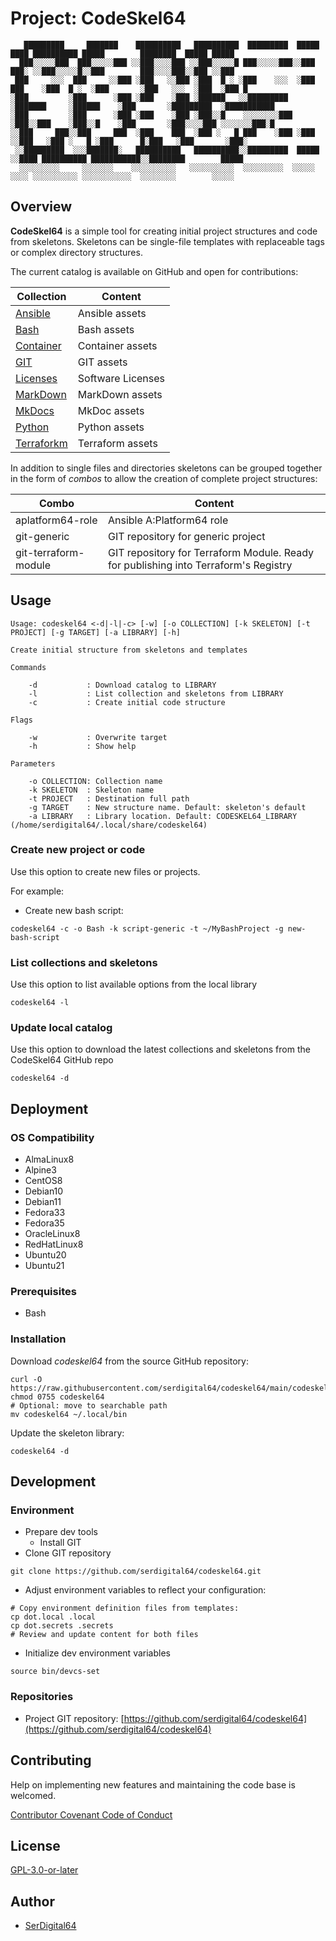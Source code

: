 # Project: CodeSkel64

```text
   █████████     ███████    ██████████   ██████████  █████████  █████   ████ ██████████ █████        ████████  █████ █████
  ███░░░░░███  ███░░░░░███ ░░███░░░░███ ░░███░░░░░█ ███░░░░░███░░███   ███░ ░░███░░░░░█░░███        ███░░░░███░░███ ░░███
 ███     ░░░  ███     ░░███ ░███   ░░███ ░███  █ ░ ░███    ░░░  ░███  ███    ░███  █ ░  ░███       ░███   ░░░  ░███  ░███ █
░███         ░███      ░███ ░███    ░███ ░██████   ░░█████████  ░███████     ░██████    ░███       ░█████████  ░███████████
░███         ░███      ░███ ░███    ░███ ░███░░█    ░░░░░░░░███ ░███░░███    ░███░░█    ░███       ░███░░░░███ ░░░░░░░███░█
░░███     ███░░███     ███  ░███    ███  ░███ ░   █ ███    ░███ ░███ ░░███   ░███ ░   █ ░███      █░███   ░███       ░███░
 ░░█████████  ░░░███████░   ██████████   ██████████░░█████████  █████ ░░████ ██████████ ███████████░░████████        █████
  ░░░░░░░░░     ░░░░░░░    ░░░░░░░░░░   ░░░░░░░░░░  ░░░░░░░░░  ░░░░░   ░░░░ ░░░░░░░░░░ ░░░░░░░░░░░  ░░░░░░░░        ░░░░░
```

## Overview

**CodeSkel64** is a simple tool for creating initial project structures and code from skeletons.
Skeletons can be single-file templates with replaceable tags or complex directory structures.

The current catalog is available on GitHub and open for contributions:

| Collection                          | Content           |
| ----------------------------------- | ----------------- |
| [Ansible](src/catalog/Ansible)      | Ansible assets    |
| [Bash](src/catalog/Bash)            | Bash assets       |
| [Container](src/catalog/Container)  | Container assets  |
| [GIT](src/catalog/GIT)              | GIT assets        |
| [Licenses](src/catalog/Licenses)    | Software Licenses |
| [MarkDown](src/catalog/MarkDown)    | MarkDown assets   |
| [MkDocs](src/catalog/MkDocs)        | MkDoc assets      |
| [Python](src/catalog/Python)        | Python assets     |
| [Terraforkm](src/catalog/Terraform) | Terraform assets  |

In addition to single files and directories skeletons can be grouped together in the form of _combos_ to allow the creation of complete project structures:

| Combo                | Content                                                                             |
| -------------------- | ----------------------------------------------------------------------------------- |
| aplatform64-role     | Ansible A:Platform64 role                                                           |
| git-generic          | GIT repository for generic project                                                  |
| git-terraform-module | GIT repository for Terraform Module. Ready for publishing into Terraform's Registry |

## Usage

```text
Usage: codeskel64 <-d|-l|-c> [-w] [-o COLLECTION] [-k SKELETON] [-t PROJECT] [-g TARGET] [-a LIBRARY] [-h]

Create initial structure from skeletons and templates

Commands

    -d           : Download catalog to LIBRARY
    -l           : List collection and skeletons from LIBRARY
    -c           : Create initial code structure

Flags

    -w           : Overwrite target
    -h           : Show help

Parameters

    -o COLLECTION: Collection name
    -k SKELETON  : Skeleton name
    -t PROJECT   : Destination full path
    -g TARGET    : New structure name. Default: skeleton's default
    -a LIBRARY   : Library location. Default: CODESKEL64_LIBRARY (/home/serdigital64/.local/share/codeskel64)
```

### Create new project or code

Use this option to create new files or projects.

For example:

- Create new bash script:

```shell
codeskel64 -c -o Bash -k script-generic -t ~/MyBashProject -g new-bash-script
```

### List collections and skeletons

Use this option to list available options from the local library

```shell
codeskel64 -l
```

### Update local catalog

Use this option to download the latest collections and skeletons from the CodeSkel64 GitHub repo

```shell
codeskel64 -d
```

## Deployment

### OS Compatibility

- AlmaLinux8
- Alpine3
- CentOS8
- Debian10
- Debian11
- Fedora33
- Fedora35
- OracleLinux8
- RedHatLinux8
- Ubuntu20
- Ubuntu21

### Prerequisites

- Bash

### Installation

Download _codeskel64_ from the source GitHub repository:

```shell
curl -O https://raw.githubusercontent.com/serdigital64/codeskel64/main/codeskel64
chmod 0755 codeskel64
# Optional: move to searchable path
mv codeskel64 ~/.local/bin
```

Update the skeleton library:

```shell
codeskel64 -d
```

## Development

### Environment

- Prepare dev tools
  - Install GIT
- Clone GIT repository

```shell
git clone https://github.com/serdigital64/codeskel64.git
```

- Adjust environment variables to reflect your configuration:

```shell
# Copy environment definition files from templates:
cp dot.local .local
cp dot.secrets .secrets
# Review and update content for both files
```

- Initialize dev environment variables

```shell
source bin/devcs-set
```

### Repositories

- Project GIT repository: [https://github.com/serdigital64/codeskel64](https://github.com/serdigital64/codeskel64)

## Contributing

Help on implementing new features and maintaining the code base is welcomed.

[Contributor Covenant Code of Conduct](CODE_OF_CONDUCT)

## License

[GPL-3.0-or-later](https://www.gnu.org/licenses/gpl-3.0.txt)

## Author

- [SerDigital64](https://serdigital64.github.io/)
